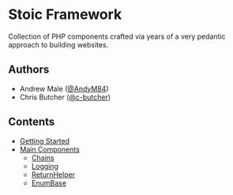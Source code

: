 # Stoic Framework
Collection of PHP components crafted via years of a very pedantic approach to building websites.

## Authors
* Andrew Male ([@AndyM84](https://github.com/AndyM84))
* Chris Butcher ([@c-butcher](https://github.com/c-butcher))

## Contents
* [Getting Started](getting-started.md)
* [Main Components](components.md)
  * [Chains](Chains/index.md)
  * [Logging](Logging/index.md)
  * [ReturnHelper](Utilities/return-helper.md)
  * [EnumBase](Utilities/enum-helper.md)